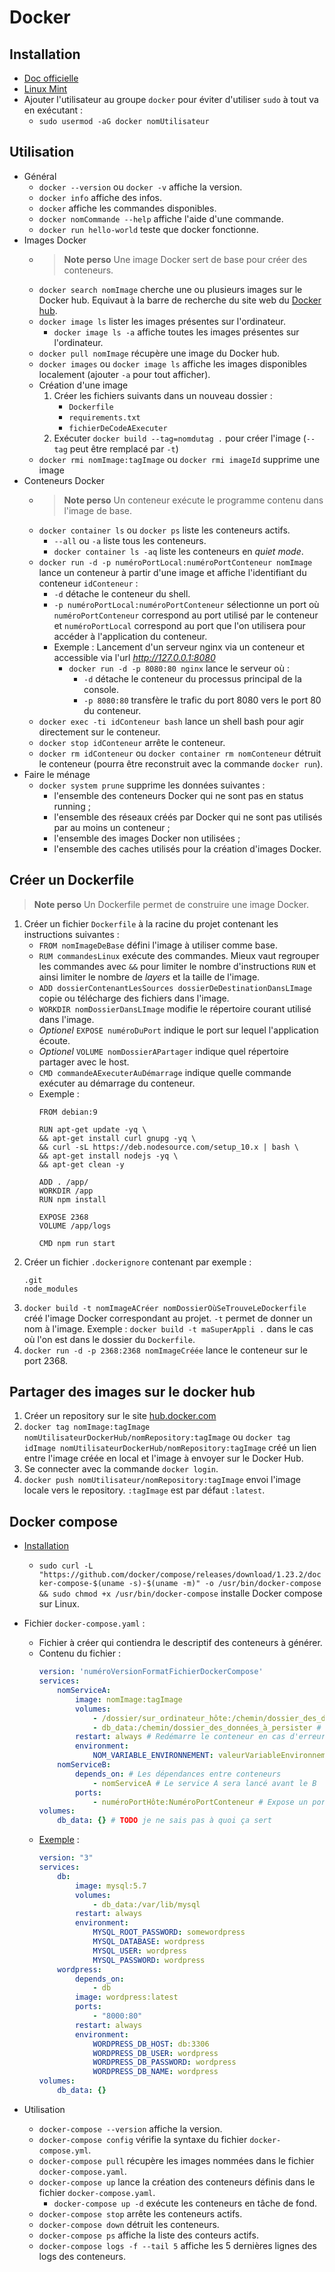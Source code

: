 # Docker

## Installation

* [Doc officielle](https://docs.docker.com/install/linux/docker-ce/ubuntu/)
* [Linux Mint](https://linuxhint.com/install_docker_linux_mint/)
* Ajouter l'utilisateur au groupe `docker` pour éviter d'utiliser `sudo` à tout va en exécutant :
    * `sudo usermod -aG docker nomUtilisateur`

## Utilisation

* Général
    * `docker --version` ou `docker -v` affiche la version.
    * `docker info` affiche des infos.
    * `docker` affiche les commandes disponibles.
    * `docker nomCommande --help` affiche l'aide d'une commande.
    * `docker run hello-world` teste que docker fonctionne.
* Images Docker
    * > **Note perso** Une image Docker sert de base pour créer des conteneurs.
    * `docker search nomImage` cherche une ou plusieurs images sur le Docker hub. Equivaut à la barre de recherche du site web du [Docker hub](https://hub.docker.com/).
    * `docker image ls` lister les images présentes sur l'ordinateur.
        * `docker image ls -a` affiche toutes les images présentes sur l'ordinateur.
    * `docker pull nomImage` récupère une image du Docker hub.
    * `docker images` ou `docker image ls` affiche les images disponibles localement (ajouter `-a` pour tout afficher).
    * Création d'une image
        1. Créer les fichiers suivants dans un nouveau dossier :
            * `Dockerfile`
            * `requirements.txt`
            * `fichierDeCodeAExecuter`
        2. Exécuter `docker build --tag=nomdutag .` pour créer l'image (`--tag` peut être remplacé par `-t`)
    * `docker rmi nomImage:tagImage` ou `docker rmi imageId` supprime une image
* Conteneurs Docker
    * > **Note perso** Un conteneur exécute le programme contenu dans l'image de base.
    * `docker container ls` ou `docker ps` liste les conteneurs actifs.
        * `--all` ou `-a` liste tous les conteneurs.
        * `docker container ls -aq` liste les conteneurs en *quiet mode*.
    * `docker run -d -p numéroPortLocal:numéroPortConteneur nomImage` lance un conteneur à partir d'une image et affiche l'identifiant du conteneur `idConteneur` :
        * `-d` détache le conteneur du shell.
        * `-p numéroPortLocal:numéroPortConteneur` sélectionne un port où `numéroPortConteneur` correspond au port utilisé par le conteneur et `numéroPortLocal` correspond au port que l'on utilisera pour accéder à l'application du conteneur.
        * Exemple : Lancement d'un serveur nginx via un conteneur et accessible via l'url *http://127.0.0.1:8080*
            * `docker run -d -p 8080:80 nginx` lance le serveur où :
                * `-d` détache le conteneur du processus principal de la console.
                * `-p 8080:80` transfère le trafic du port 8080 vers le port 80 du conteneur.
    * `docker exec -ti idConteneur bash` lance un shell bash pour agir directement sur le conteneur.
    * `docker stop idConteneur` arrête le conteneur.
    * `docker rm idConteneur` ou `docker container rm nomConteneur` détruit le conteneur (pourra être reconstruit avec la commande `docker run`).
* Faire le ménage
    * `docker system prune` supprime les données suivantes :
        * l'ensemble des conteneurs Docker qui ne sont pas en status running ;
        * l'ensemble des réseaux créés par Docker qui ne sont pas utilisés par au moins un conteneur ;
        * l'ensemble des images Docker non utilisées ;
        * l'ensemble des caches utilisés pour la création d'images Docker.

## Créer un Dockerfile

> **Note perso** Un Dockerfile permet de construire une image Docker.

1. Créer un fichier `Dockerfile` à la racine du projet contenant les instructions suivantes :
    * `FROM nomImageDeBase` défini l'image à utiliser comme base.
    * `RUM commandesLinux` exécute des commandes. Mieux vaut regrouper les commandes avec `&&` pour limiter le nombre d'instructions `RUN` et ainsi limiter le nombre de *layers* et la taille de l'image.
    * `ADD dossierContenantLesSources dossierDeDestinationDansLImage` copie ou télécharge des fichiers dans l'image.
    * `WORKDIR nomDossierDansLImage` modifie le répertoire courant utilisé dans  l'image.
    * *Optionel* `EXPOSE numéroDuPort` indique le port sur lequel l'application écoute.
    * *Optionel* `VOLUME nomDossierAPartager` indique quel répertoire partager avec le host.
    * `CMD commandeAExecuterAuDémarrage` indique quelle commande exécuter au démarrage du conteneur.
    * Exemple :
        ```
        FROM debian:9

        RUN apt-get update -yq \
        && apt-get install curl gnupg -yq \
        && curl -sL https://deb.nodesource.com/setup_10.x | bash \
        && apt-get install nodejs -yq \
        && apt-get clean -y

        ADD . /app/
        WORKDIR /app
        RUN npm install

        EXPOSE 2368
        VOLUME /app/logs

        CMD npm run start
        ``` 
2. Créer un fichier `.dockerignore` contenant par exemple :
    ```
    .git
    node_modules
    ```
3. `docker build -t nomImageACréer nomDossierOùSeTrouveLeDockerfile` créé l'image Docker correspondant au projet. `-t` permet de donner un nom à l'image. Exemple : `docker build -t maSuperAppli .` dans le cas où l'on est dans le dossier du `Dockerfile`.
4. `docker run -d -p 2368:2368 nomImageCréée` lance le conteneur sur le port 2368.

## Partager des images sur le docker hub

1. Créer un repository sur le site [hub.docker.com](https://hub.docker.com)
2. `docker tag nomImage:tagImage nomUtilisateurDockerHub/nomRepository:tagImage` ou `docker tag idImage nomUtilisateurDockerHub/nomRepository:tagImage` créé un lien entre l'image créée en local et l'image à envoyer sur le Docker Hub.
3. Se connecter avec la commande `docker login`.
4. `docker push nomUtilisateur/nomRepository:tagImage` envoi l'image locale vers le repository. `:tagImage` est par défaut `:latest`.

## Docker compose

* [Installation](https://docs.docker.com/compose/install/)
    * `sudo curl -L "https://github.com/docker/compose/releases/download/1.23.2/docker-compose-$(uname -s)-$(uname -m)" -o /usr/bin/docker-compose && sudo chmod +x /usr/bin/docker-compose` installe Docker compose sur Linux.

* Fichier `docker-compose.yaml` :
    * Fichier à créer qui contiendra le descriptif des conteneurs à générer.
    * Contenu du fichier :
        ```yaml
        version: 'numéroVersionFormatFichierDockerCompose'
        services:
            nomServiceA:
                image: nomImage:tagImage
                volumes:
                    - /dossier/sur_ordinateur_hôte:/chemin/dossier_des_données_à_persister # Garde les données du dossier du conteneur sur la machine hôte
                    - db_data:/chemin/dossier_des_données_à_persister # Garde les données du dossier du conteneur sur la machine hôte sans spécifier l'emplacement exact
                restart: always # Redémarre le conteneur en cas d'erreur
                environment:
                    NOM_VARIABLE_ENVIRONNEMENT: valeurVariableEnvironnement
            nomServiceB:
                depends_on: # Les dépendances entre conteneurs
                    - nomServiceA # Le service A sera lancé avant le B
                ports:
                    - numéroPortHôte:NuméroPortConteneur # Expose un port de la machine hôte vers le conteneur et ainsi le rendre accessible depuis l'extérieur. Par exemple 8000:80 signifie que le port 8000 de la machine hôte permettera d'utiliser le port 80 du conteneur.
        volumes:
            db_data: {} # TODO je ne sais pas à quoi ça sert
        ```
    * [Exemple](https://openclassrooms.com/fr/courses/2035766-optimisez-votre-deploiement-en-creant-des-conteneurs-avec-docker/6211677-creez-un-fichier-docker-compose-pour-orchestrer-vos-conteneurs) :
        ```yaml
        version: "3"
        services:
            db:
                image: mysql:5.7
                volumes:
                    - db_data:/var/lib/mysql
                restart: always
                environment:
                    MYSQL_ROOT_PASSWORD: somewordpress
                    MYSQL_DATABASE: wordpress
                    MYSQL_USER: wordpress
                    MYSQL_PASSWORD: wordpress
            wordpress:
                depends_on:
                    - db
                image: wordpress:latest
                ports:
                    - "8000:80"
                restart: always
                environment:
                    WORDPRESS_DB_HOST: db:3306
                    WORDPRESS_DB_USER: wordpress
                    WORDPRESS_DB_PASSWORD: wordpress
                    WORDPRESS_DB_NAME: wordpress
        volumes:
            db_data: {}
        ```
* Utilisation
    * `docker-compose --version` affiche la version.
    * `docker-compose config` vérifie la syntaxe du fichier `docker-compose.yml`.
    * `docker-compose pull` récupère les images nommées dans le fichier `docker-compose.yaml`.
    * `docker-compose up` lance la création des conteneurs définis dans le fichier `docker-compose.yaml`.
        * `docker-compose up -d` exécute les conteneurs en tâche de fond.
    * `docker-compose stop` arrête les conteneurs actifs.
    * `docker-compose down` détruit les conteneurs.
    * `docker-compose ps` affiche la liste des conteurs actifs.
    * `docker-compose logs -f --tail 5` affiche les 5 dernières lignes des logs des conteneurs.
